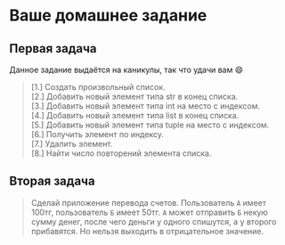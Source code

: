 # Ваше домашнее задание

## Первая задача

Данное задание выдаётся на каникулы, так что удачи вам 😄

> [1.] Создать произвольный список.<br>
> [2.] Добавить новый элемент типа str в конец списка.<br>
> [3.] Добавить новый элемент типа int на место с индексом.<br>
> [4.] Добавить новый элемент типа list в конец списка.<br>
> [5.] Добавить новый элемент типа tuple на место с индексом.<br>
> [6.] Получить элемент по индексу.<br>
> [7.] Удалить элемент.<br>
> [8.] Найти число повторений элемента списка.<br>

## Вторая задача

> Сделай приложение перевода счетов. Пользователь `А` имеет 100тг, пользователь `Б` имеет 50тг. `А` может отправить `Б` некую сумму денег, после чего деньги у одного спишутся, а у второго прибавятся. Но нельзя выходить в отрицательное значение.
